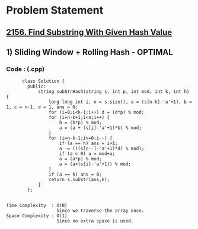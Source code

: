 # Problem Statement

## [2156. Find Substring With Given Hash Value](https://leetcode.com/problems/find-substring-with-given-hash-value/)


## 1) Sliding Window + Rolling Hash - OPTIMAL

     
  
        
   ### Code : (.cpp)  
      
          class Solution {
            public:
                string subStrHash(string s, int p, int mod, int k, int h) {
                    long long int i, n = s.size(), a = (s[n-k]-'a'+1), b = 1, c = n-1, d = 1, ans = 0;
                    for (i=0;i<k-1;i++) d = (d*p) % mod;
                    for (i=n-k+1;i<n;i++) {
                        b = (b*p) % mod;
                        a = (a + (s[i]-'a'+1)*b) % mod;
                    }
                    for (i=n-k-1;i>=0;i--) {
                        if (a == h) ans = i+1;
                        a -= (((s[c--]-'a'+1)*d) % mod);
                        if (a < 0) a = mod+a;
                        a = (a*p) % mod;
                        a = (a+(s[i]-'a'+1)) % mod;
                    }
                    if (a == h) ans = 0;
                    return s.substr(ans,k);
                }
            };


    Time Complexity  : O(N)
                       Since we traverse the array once.
    Space Complexity : O(1)
                       Since no extra space is used.
